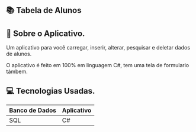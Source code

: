 ## 📚  Tabela de Alunos 



## 📕 Sobre o Aplicativo.

Um aplicativo para você carregar, inserir, alterar, pesquisar e deletar dados de alunos.

O aplicativo é feito em 100% em linguagem C#, tem uma tela de formulario támbem.



## 💻 Tecnologias Usadas.


| Banco de Dados | Aplicativo |
|-------|---------|
| SQL | C# |



